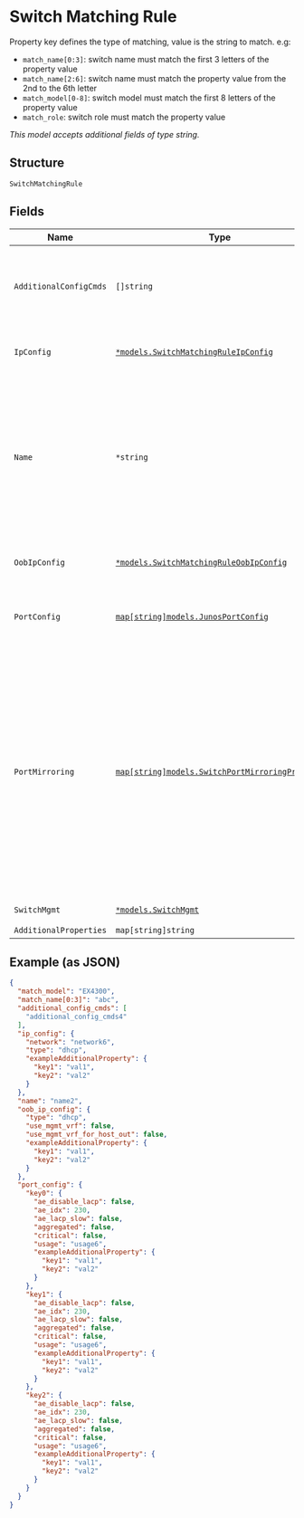 
# Switch Matching Rule

Property key defines the type of matching, value is the string to match. e.g:

* `match_name[0:3]`: switch name must match the first 3 letters of the property value
* `match_name[2:6]`: switch name must match the property value from the 2nd to the 6th letter
* `match_model[0-8]`: switch model must match the first 8 letters of the property value
* `match_role`: switch role must match the property value

*This model accepts additional fields of type string.*

## Structure

`SwitchMatchingRule`

## Fields

| Name | Type | Tags | Description |
|  --- | --- | --- | --- |
| `AdditionalConfigCmds` | `[]string` | Optional | additional CLI commands to append to the generated Junos config. **Note**: no check is done |
| `IpConfig` | [`*models.SwitchMatchingRuleIpConfig`](../../doc/models/switch-matching-rule-ip-config.md) | Optional | In-Band Management interface configuration |
| `Name` | `*string` | Optional | Rule name. WARNING: the name `default` is reserved and can only be used for the last rule in the list<br><br>**Constraints**: *Minimum Length*: `1`, *Maximum Length*: `32` |
| `OobIpConfig` | [`*models.SwitchMatchingRuleOobIpConfig`](../../doc/models/switch-matching-rule-oob-ip-config.md) | Optional | Out-of-Band Management interface configuration |
| `PortConfig` | [`map[string]models.JunosPortConfig`](../../doc/models/junos-port-config.md) | Optional | Property key is the port name or range (e.g. "ge-0/0/0-10") |
| `PortMirroring` | [`map[string]models.SwitchPortMirroringProperty`](../../doc/models/switch-port-mirroring-property.md) | Optional | Property key is the port mirroring instance name. `port_mirroring` can be added under device/site settings. It takes interface and ports as input for ingress, interface as input for egress and can take interface and port as output. A maximum 4 mirroring ports is allowed |
| `SwitchMgmt` | [`*models.SwitchMgmt`](../../doc/models/switch-mgmt.md) | Optional | Switch settings |
| `AdditionalProperties` | `map[string]string` | Optional | - |

## Example (as JSON)

```json
{
  "match_model": "EX4300",
  "match_name[0:3]": "abc",
  "additional_config_cmds": [
    "additional_config_cmds4"
  ],
  "ip_config": {
    "network": "network6",
    "type": "dhcp",
    "exampleAdditionalProperty": {
      "key1": "val1",
      "key2": "val2"
    }
  },
  "name": "name2",
  "oob_ip_config": {
    "type": "dhcp",
    "use_mgmt_vrf": false,
    "use_mgmt_vrf_for_host_out": false,
    "exampleAdditionalProperty": {
      "key1": "val1",
      "key2": "val2"
    }
  },
  "port_config": {
    "key0": {
      "ae_disable_lacp": false,
      "ae_idx": 230,
      "ae_lacp_slow": false,
      "aggregated": false,
      "critical": false,
      "usage": "usage6",
      "exampleAdditionalProperty": {
        "key1": "val1",
        "key2": "val2"
      }
    },
    "key1": {
      "ae_disable_lacp": false,
      "ae_idx": 230,
      "ae_lacp_slow": false,
      "aggregated": false,
      "critical": false,
      "usage": "usage6",
      "exampleAdditionalProperty": {
        "key1": "val1",
        "key2": "val2"
      }
    },
    "key2": {
      "ae_disable_lacp": false,
      "ae_idx": 230,
      "ae_lacp_slow": false,
      "aggregated": false,
      "critical": false,
      "usage": "usage6",
      "exampleAdditionalProperty": {
        "key1": "val1",
        "key2": "val2"
      }
    }
  }
}
```


